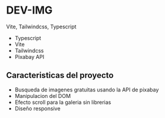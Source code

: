 # DEV-IMG
Vite, Tailwindcss, Typescript

- Typescript
- Vite
- Tailwindcss
- Pixabay API

## Caracteristicas del proyecto

- Busqueda de imagenes gratuitas usando la API de pixabay
- Manipulacion del DOM
- Efecto scroll para la galeria sin librerias
- Diseño responsive
